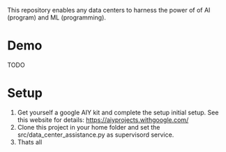 This repository enables any data centers to harness the power of of AI (program) and ML (programming). 

# Demo
TODO

# Setup
1. Get yourself a google AIY kit and complete the setup initial setup. See this website for details: https://aiyprojects.withgoogle.com/
2. Clone this project in your home folder and set the src/data_center_assistance.py as supervisord service.
3. Thats all

